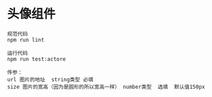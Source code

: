 # 头像组件
```
规范代码
npm run lint
```

```
运行代码
npm run test:actore
```

```
传参：
url 图片的地址  string类型 必填
size 图片的宽高（因为是圆形的所以宽高一样） number类型  选填  默认值150px
```
